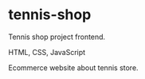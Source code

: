 # tennis-shop
Tennis shop project frontend.

HTML, CSS, JavaScript

Ecommerce website about tennis store.
